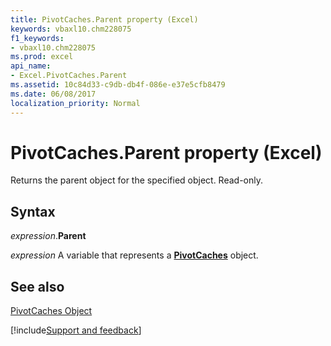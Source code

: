 ```yaml
---
title: PivotCaches.Parent property (Excel)
keywords: vbaxl10.chm228075
f1_keywords:
- vbaxl10.chm228075
ms.prod: excel
api_name:
- Excel.PivotCaches.Parent
ms.assetid: 10c84d33-c9db-db4f-086e-e37e5cfb8479
ms.date: 06/08/2017
localization_priority: Normal
---
```



# PivotCaches.Parent property (Excel)

Returns the parent object for the specified object. Read-only.


## Syntax

_expression_.**Parent**

_expression_ A variable that represents a **[PivotCaches](Excel.PivotCaches.md)** object.


## See also


[PivotCaches Object](Excel.PivotCaches.md)

[!include[Support and feedback](~/includes/feedback-boilerplate.md)]